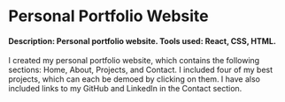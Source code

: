 # Personal Portfolio Website

#### Description: Personal portfolio website. Tools used: React, CSS, HTML.

I created my personal portfolio website, which contains the following sections: Home, About, Projects, and Contact. I included four of my best projects, which can each be demoed by clicking on them. I have also included links to my GitHub and LinkedIn in the Contact section.
